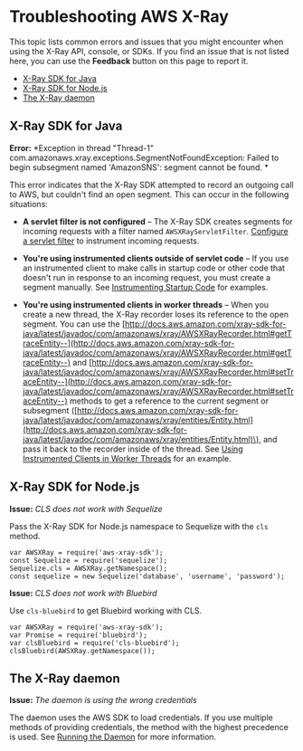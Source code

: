 # Troubleshooting AWS X\-Ray<a name="xray-troubleshooting"></a>

This topic lists common errors and issues that you might encounter when using the X\-Ray API, console, or SDKs\. If you find an issue that is not listed here, you can use the **Feedback** button on this page to report it\.


+ [X\-Ray SDK for Java](#troubleshooting-java)
+ [X\-Ray SDK for Node\.js](#troubleshooting-nodejs)
+ [The X\-Ray daemon](#troubleshooting-daemon)

## X\-Ray SDK for Java<a name="troubleshooting-java"></a>

**Error:** *Exception in thread "Thread\-1" com\.amazonaws\.xray\.exceptions\.SegmentNotFoundException: Failed to begin subsegment named 'AmazonSNS': segment cannot be found\. *

This error indicates that the X\-Ray SDK attempted to record an outgoing call to AWS, but couldn't find an open segment\. This can occur in the following situations:

+ **A servlet filter is not configured** – The X\-Ray SDK creates segments for incoming requests with a filter named `AWSXRayServletFilter`\. [Configure a servlet filter](xray-sdk-java-filters.md) to instrument incoming requests\.

+ **You're using instrumented clients outside of servlet code** – If you use an instrumented client to make calls in startup code or other code that doesn't run in response to an incoming request, you must create a segment manually\. See [Instrumenting Startup Code](scorekeep-startup.md) for examples\.

+ **You're using instrumented clients in worker threads** – When you create a new thread, the X\-Ray recorder loses its reference to the open segment\. You can use the [http://docs.aws.amazon.com/xray-sdk-for-java/latest/javadoc/com/amazonaws/xray/AWSXRayRecorder.html#getTraceEntity--](http://docs.aws.amazon.com/xray-sdk-for-java/latest/javadoc/com/amazonaws/xray/AWSXRayRecorder.html#getTraceEntity--) and [http://docs.aws.amazon.com/xray-sdk-for-java/latest/javadoc/com/amazonaws/xray/AWSXRayRecorder.html#setTraceEntity--](http://docs.aws.amazon.com/xray-sdk-for-java/latest/javadoc/com/amazonaws/xray/AWSXRayRecorder.html#setTraceEntity--) methods to get a reference to the current segment or subsegment \([http://docs.aws.amazon.com/xray-sdk-for-java/latest/javadoc/com/amazonaws/xray/entities/Entity.html](http://docs.aws.amazon.com/xray-sdk-for-java/latest/javadoc/com/amazonaws/xray/entities/Entity.html)\), and pass it back to the recorder inside of the thread\. See [Using Instrumented Clients in Worker Threads](scorekeep-workerthreads.md) for an example\.

## X\-Ray SDK for Node\.js<a name="troubleshooting-nodejs"></a>

**Issue:** *CLS does not work with Sequelize*

Pass the X\-Ray SDK for Node\.js namespace to Sequelize with the `cls` method\.

```
var AWSXRay = require('aws-xray-sdk');
const Sequelize = require('sequelize');
Sequelize.cls = AWSXRay.getNamespace();
const sequelize = new Sequelize('database', 'username', 'password');
```

**Issue:** *CLS does not work with Bluebird*

Use `cls-bluebird` to get Bluebird working with CLS\.

```
var AWSXRay = require('aws-xray-sdk');
var Promise = require('bluebird');
var clsBluebird = require('cls-bluebird');
clsBluebird(AWSXRay.getNamespace());
```

## The X\-Ray daemon<a name="troubleshooting-daemon"></a>

**Issue:** *The daemon is using the wrong credentials*

The daemon uses the AWS SDK to load credentials\. If you use multiple methods of providing credentials, the method with the highest precedence is used\. See [Running the Daemon](xray-daemon.md#xray-daemon-running) for more information\.